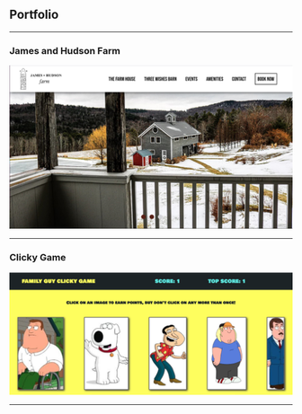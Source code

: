 ## Portfolio

---

### James and Hudson Farm
<a href="https://jamesandhudsonfarm.elemento.biz/">
<img src="images/jhf.png?raw=true"/>
</a>

---

### Clicky Game
<a href="https://www.dotnetconf.net/?utm_campaign=savedate&utm_source=dotnefdn&utm_medium=newsletter">
<img src="images/clicky-game.png?raw=true"/>
</a>

---



